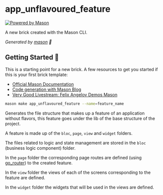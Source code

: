 # app_unflavoured_feature

[![Powered by Mason](https://img.shields.io/endpoint?url=https%3A%2F%2Ftinyurl.com%2Fmason-badge)](https://github.com/felangel/mason)

A new brick created with the Mason CLI.

_Generated by [mason][1] 🧱_

## Getting Started 🚀

This is a starting point for a new brick.
A few resources to get you started if this is your first brick template:

- [Official Mason Documentation][2]
- [Code generation with Mason Blog][3]
- [Very Good Livestream: Felix Angelov Demos Mason][4]

[1]: https://github.com/felangel/mason
[2]: https://github.com/felangel/mason/tree/master/packages/mason_cli#readme
[3]: https://verygood.ventures/blog/code-generation-with-mason
[4]: https://youtu.be/G4PTjA6tpTU

```bash
mason make app_unflavoured_feature --name=feature_name
```

Generates the file structure that makes up a feature of an application without flavors, this feature goes under the lib of the base structure of the project.

A feature is made up of the `bloc`, `page`, `view` and `widget` folders.

The files related to logic and state management are stored in the `bloc` (business logic component) folder.

In the `page` folder the corresponding page routes are defined (using [go_router](https://pub.dev/packages/go_router)) to the created feature.

In the `view` folder the views of each of the screens corresponding to the feature are defined.

In the `widget` folder the widgets that will be used in the views are defined.
